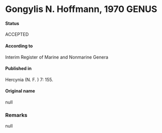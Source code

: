 Gongylis N. Hoffmann, 1970 GENUS
=======

#### Status
ACCEPTED

#### According to
Interim Register of Marine and Nonmarine Genera

#### Published in
Hercynia (N. F. ) 7: 155.

#### Original name
null

### Remarks
null